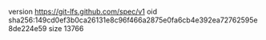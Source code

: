 version https://git-lfs.github.com/spec/v1
oid sha256:149cd0ef3b0ca26131e8c96f466a2875e0fa6cb4e392ea72762595e8de224e59
size 13766
